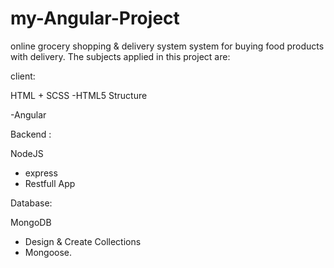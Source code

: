 # my-Angular-Project
online grocery shopping &amp; delivery system
system for buying food products with delivery.
The subjects applied in this project are:

client:

HTML + SCSS
 -HTML5 Structure
 
 -Angular

Backend :

 NodeJS
- express
- Restfull App

Database:

MongoDB
- Design & Create Collections
- Mongoose.
